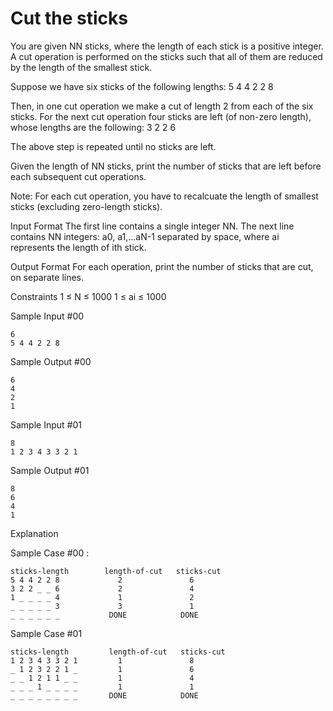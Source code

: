 Cut the sticks
=============

You are given NN sticks, where the length of each stick is a positive integer. A cut operation is performed on the sticks such that all of them are reduced by the length of the smallest stick.

Suppose we have six sticks of the following lengths:
5 4 4 2 2 8

Then, in one cut operation we make a cut of length 2 from each of the six sticks. For the next cut operation four sticks are left (of non-zero length), whose lengths are the following: 
3 2 2 6

The above step is repeated until no sticks are left.

Given the length of NN sticks, print the number of sticks that are left before each subsequent cut operations.

Note: For each cut operation, you have to recalcuate the length of smallest sticks (excluding zero-length sticks).

Input Format 
The first line contains a single integer NN. 
The next line contains NN integers: a0, a1,...aN-1 separated by space, where ai represents the length of ith stick.

Output Format 
For each operation, print the number of sticks that are cut, on separate lines.

Constraints 
1 ≤ N ≤ 1000 
1 ≤ ai ≤ 1000

Sample Input #00
```
6
5 4 4 2 2 8
```
Sample Output #00
```
6
4
2
1
```
Sample Input #01
```
8
1 2 3 4 3 3 2 1
```
Sample Output #01
```
8
6
4
1
```
Explanation

Sample Case #00 :
```
sticks-length        length-of-cut   sticks-cut
5 4 4 2 2 8             2               6
3 2 2 _ _ 6             2               4
1 _ _ _ _ 4             1               2
_ _ _ _ _ 3             3               1
_ _ _ _ _ _           DONE            DONE
```
Sample Case #01
```
sticks-length         length-of-cut   sticks-cut
1 2 3 4 3 3 2 1         1               8
_ 1 2 3 2 2 1 _         1               6
_ _ 1 2 1 1 _ _         1               4
_ _ _ 1 _ _ _ _         1               1
_ _ _ _ _ _ _ _       DONE            DONE
```